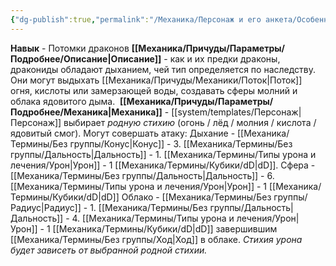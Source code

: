 ```yaml
---
{"dg-publish":true,"permalink":"/Механика/Персонаж и его анкета/Особенности расы/Потомки драконов/","noteIcon":"","created":"2025-07-12T09:55:49.749+03:00","updated":"2025-07-29T23:55:58.064+03:00"}
---
```


**Навык** - Потомки драконов 
**[[Механика/Причуды/Параметры/Подробнее/Описание\|Описание]]** - как и их предки драконы, дракониды обладают дыханием, чей тип определяется по наследству. Они могут выдыхать [[Механика/Причуды/Механики/Поток\|Поток]] огня, кислоты или замерзающей воды, создавать сферы молний и облака ядовитого дыма. 
**[[Механика/Причуды/Параметры/Подробнее/Механика\|Механика]]** - [[system/templates/Персонаж\|Персонаж]] выбирает *родную стихию* (огонь / лёд / молния / кислота / ядовитый смог). Могут совершать атаку: 
Дыхание - [[Механика/Термины/Без группы/Конус\|Конус]] - 3. [[Механика/Термины/Без группы/Дальность\|Дальность]] - 1. [[Механика/Термины/Типы урона и лечения/Урон\|Урон]] - 1 [[Механика/Термины/Кубики/dD\|dD]].
Сфера - [[Механика/Термины/Без группы/Дальность\|Дальность]] - 6. [[Механика/Термины/Типы урона и лечения/Урон\|Урон]] - 1 [[Механика/Термины/Кубики/dD\|dD]]
Облако - [[Механика/Термины/Без группы/Радиус\|Радиус]] - 1. [[Механика/Термины/Без группы/Дальность\|Дальность]] - 4. [[Механика/Термины/Типы урона и лечения/Урон\|Урон]] - 1 [[Механика/Термины/Кубики/dD\|dD]] завершившим [[Механика/Термины/Без группы/Ход\|Ход]] в облаке. 
*Стихия урона будет зависеть от выбранной родной стихии.* 